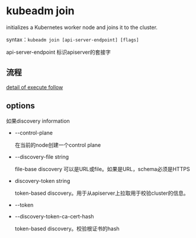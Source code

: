 # kubeadm join

initializes a Kubernetes worker node and joins it to the cluster.



syntax：`kubeadm join [api-server-endpoint] [flags]`

api-server-endpoint 标识apiserver的套接字

## 流程

 [detail of execute follow](https://kubernetes.io/docs/reference/setup-tools/kubeadm/kubeadm-join/)

## options



如果discovery information 

- --control-plane

  在当前的node创建一个control plane

- --discovery-file string

  file-base discovery 可以是URL或file。如果是URL，schema必须是HTTPS

- discovery-token string

  token-based discovery。用于从apiserver上拉取用于校验cluster的信息。

- --token

- --discovery-token-ca-cert-hash

  token-based discovery。校验根证书的hash





















